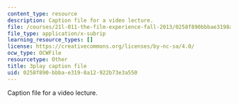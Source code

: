 ```yaml
---
content_type: resource
description: Caption file for a video lecture.
file: /courses/21l-011-the-film-experience-fall-2013/0258f890bbbae3198a12922b73e3a550_r67dVaGtBGA.srt
file_type: application/x-subrip
learning_resource_types: []
license: https://creativecommons.org/licenses/by-nc-sa/4.0/
ocw_type: OCWFile
resourcetype: Other
title: 3play caption file
uid: 0258f890-bbba-e319-8a12-922b73e3a550
---
```

Caption file for a video lecture.
